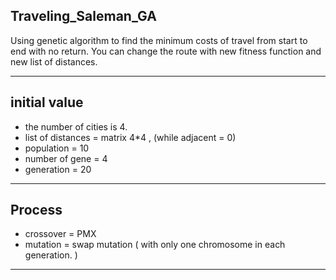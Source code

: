 
Traveling_Saleman_GA
--------------------------------------------

Using genetic algorithm to find the minimum costs of travel from start to end with no return.
You can change the route with new fitness function and new list of distances.

----------------------------------------
initial value
----------------
- the number of cities is 4.
- list of distances = matrix 4*4 , (while adjacent = 0)
- population = 10 
- number of gene = 4 
- generation = 20

-----------------------------------------
Process
----------------

- crossover = PMX 
- mutation = swap mutation ( with only one chromosome in each generation. )

-----------------------------------------
